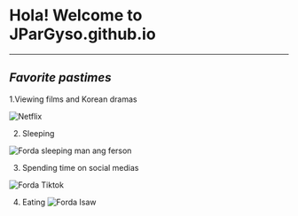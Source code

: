 # Hola! Welcome to JParGyso.github.io
---
## ***Favorite pastimes***

1.Viewing films and Korean dramas

![Netflix](https://cdn.pocket-lint.com/r/s/320x/assets/images/140219-tv-news-feature-netflix-tips-and-tricks-how-to-master-your-binge-watching-experience-image1-rjogeykeqs.jpg?v1)

2. Sleeping

![Forda sleeping man ang ferson](https://encrypted-tbn0.gstatic.com/images?q=tbn:ANd9GcT_dhLlA7u3ySRlWRUgaYA4XMiiTgbOENqjlg&usqp=CAU)

3. Spending time on social medias

![Forda Tiktok](https://cdn.shopify.com/app-store/listing_images/0dce682fb3602fe48c948f046351cae8/icon/CM-lh970lu8CEAE=.png)

4. Eating 
![Forda Isaw](https://encrypted-tbn0.gstatic.com/images?q=tbn:ANd9GcSWBnk8_zHvAKa5omwFDt_BGdVa06-PVWQDWQ&usqp=CAU)
